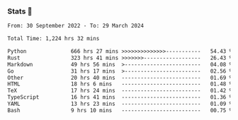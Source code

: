 ### Stats 👋
<!--START_SECTION:waka-->

```txt
From: 30 September 2022 - To: 29 March 2024

Total Time: 1,224 hrs 32 mins

Python              666 hrs 27 mins >>>>>>>>>>>>>>-----------   54.43 %
Rust                323 hrs 41 mins >>>>>>>------------------   26.43 %
Markdown            49 hrs 56 mins  >------------------------   04.08 %
Go                  31 hrs 17 mins  >------------------------   02.56 %
Other               20 hrs 40 mins  -------------------------   01.69 %
HTML                18 hrs 6 mins   -------------------------   01.48 %
TeX                 17 hrs 24 mins  -------------------------   01.42 %
TypeScript          16 hrs 41 mins  -------------------------   01.36 %
YAML                13 hrs 23 mins  -------------------------   01.09 %
Bash                9 hrs 10 mins   -------------------------   00.75 %
```

<!--END_SECTION:waka-->

<!--
**buhaytza2005/buhaytza2005** is a ✨ _special_ ✨ repository because its `README.md` (this file) appears on your GitHub profile.

Here are some ideas to get you started:

- 🔭 I’m currently working on ...
- 🌱 I’m currently learning ...
- 👯 I’m looking to collaborate on ...
- 🤔 I’m looking for help with ...
- 💬 Ask me about ...
- 📫 How to reach me: ...
- 😄 Pronouns: ...
- ⚡ Fun fact: ...
-->


